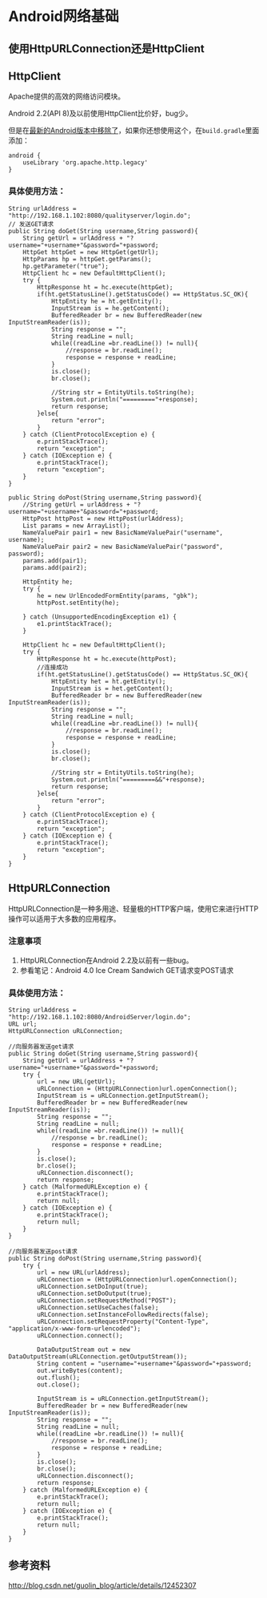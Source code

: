 # Android网络基础

## 使用HttpURLConnection还是HttpClient

## HttpClient
Apache提供的高效的网络访问模块。

Android 2.2(API 8)及以前使用HttpClient比价好，bug少。

但是在[最新的Android版本中移除了](http://developer.android.com/about/versions/marshmallow/android-6.0-changes.html#behavior-apache-http-client)，如果你还想使用这个，在`build.gradle`里面添加：
	
	android {
	    useLibrary 'org.apache.http.legacy'
	}

### 具体使用方法：

	String urlAddress = "http://192.168.1.102:8080/qualityserver/login.do";  
	// 发送GET请求
	public String doGet(String username,String password){  
	    String getUrl = urlAddress + "?username="+username+"&password="+password;  
	    HttpGet httpGet = new HttpGet(getUrl);  
	    HttpParams hp = httpGet.getParams();  
	    hp.getParameter("true");  
	    HttpClient hc = new DefaultHttpClient();  
	    try {  
	        HttpResponse ht = hc.execute(httpGet);  
	        if(ht.getStatusLine().getStatusCode() == HttpStatus.SC_OK){  
	            HttpEntity he = ht.getEntity();  
	            InputStream is = he.getContent();  
	            BufferedReader br = new BufferedReader(new InputStreamReader(is));  
	            String response = "";  
	            String readLine = null;  
	            while((readLine =br.readLine()) != null){  
	                //response = br.readLine();  
	                response = response + readLine;  
	            }  
	            is.close();  
	            br.close();  
	              
	            //String str = EntityUtils.toString(he);  
	            System.out.println("========="+response);  
	            return response;  
	        }else{  
	            return "error";  
	        }  
	    } catch (ClientProtocolException e) {  
	        e.printStackTrace();  
	        return "exception";  
	    } catch (IOException e) {  
	        e.printStackTrace();  
	        return "exception";  
	    }      
	}  
	  
	public String doPost(String username,String password){  
	    //String getUrl = urlAddress + "?username="+username+"&password="+password;  
	    HttpPost httpPost = new HttpPost(urlAddress);  
	    List params = new ArrayList();  
	    NameValuePair pair1 = new BasicNameValuePair("username", username);  
	    NameValuePair pair2 = new BasicNameValuePair("password", password);  
	    params.add(pair1);  
	    params.add(pair2);  
	      
	    HttpEntity he;  
	    try {  
	        he = new UrlEncodedFormEntity(params, "gbk");  
	        httpPost.setEntity(he);  
	          
	    } catch (UnsupportedEncodingException e1) { 
	        e1.printStackTrace();  
	    }   
	      
	    HttpClient hc = new DefaultHttpClient();  
	    try {  
	        HttpResponse ht = hc.execute(httpPost);  
	        //连接成功  
	        if(ht.getStatusLine().getStatusCode() == HttpStatus.SC_OK){  
	            HttpEntity het = ht.getEntity();  
	            InputStream is = het.getContent();  
	            BufferedReader br = new BufferedReader(new InputStreamReader(is));  
	            String response = "";  
	            String readLine = null;  
	            while((readLine =br.readLine()) != null){  
	                //response = br.readLine();  
	                response = response + readLine;  
	            }  
	            is.close();  
	            br.close();  
	              
	            //String str = EntityUtils.toString(he);  
	            System.out.println("=========&&"+response);  
	            return response;  
	        }else{  
	            return "error";  
	        }  
	    } catch (ClientProtocolException e) {
	        e.printStackTrace();  
	        return "exception";  
	    } catch (IOException e) {
	        e.printStackTrace();  
	        return "exception";  
	    }     
	}

## HttpURLConnection
HttpURLConnection是一种多用途、轻量极的HTTP客户端，使用它来进行HTTP操作可以适用于大多数的应用程序。

### 注意事项
1. HttpURLConnection在Android 2.2及以前有一些bug。
2. 参看笔记：Android 4.0 Ice Cream Sandwich GET请求变POST请求


### 具体使用方法：

	String urlAddress = "http://192.168.1.102:8080/AndroidServer/login.do";  
    URL url;  
    HttpURLConnection uRLConnection;  
 
    //向服务器发送get请求
    public String doGet(String username,String password){  
        String getUrl = urlAddress + "?username="+username+"&password="+password;  
        try {  
            url = new URL(getUrl);  
            uRLConnection = (HttpURLConnection)url.openConnection();  
            InputStream is = uRLConnection.getInputStream();  
            BufferedReader br = new BufferedReader(new InputStreamReader(is));  
            String response = "";  
            String readLine = null;  
            while((readLine =br.readLine()) != null){  
                //response = br.readLine();  
                response = response + readLine;  
            }  
            is.close();  
            br.close();  
            uRLConnection.disconnect();  
            return response;  
        } catch (MalformedURLException e) {  
            e.printStackTrace();  
            return null;  
        } catch (IOException e) {  
            e.printStackTrace();  
            return null;  
        }  
    }  
      
    //向服务器发送post请求
    public String doPost(String username,String password){  
        try {  
            url = new URL(urlAddress);  
            uRLConnection = (HttpURLConnection)url.openConnection();  
            uRLConnection.setDoInput(true);  
            uRLConnection.setDoOutput(true);  
            uRLConnection.setRequestMethod("POST");  
            uRLConnection.setUseCaches(false);  
            uRLConnection.setInstanceFollowRedirects(false);  
            uRLConnection.setRequestProperty("Content-Type", "application/x-www-form-urlencoded");  
            uRLConnection.connect();  
              
            DataOutputStream out = new DataOutputStream(uRLConnection.getOutputStream());  
            String content = "username="+username+"&password="+password;  
            out.writeBytes(content);  
            out.flush();  
            out.close();  
              
            InputStream is = uRLConnection.getInputStream();  
            BufferedReader br = new BufferedReader(new InputStreamReader(is));  
            String response = "";  
            String readLine = null;  
            while((readLine =br.readLine()) != null){  
                //response = br.readLine();  
                response = response + readLine;  
            }  
            is.close();  
            br.close();  
            uRLConnection.disconnect();  
            return response;  
        } catch (MalformedURLException e) {  
            e.printStackTrace();  
            return null;  
        } catch (IOException e) {  
            e.printStackTrace();  
            return null;  
        }  
    }

## 参考资料
http://blog.csdn.net/guolin_blog/article/details/12452307
